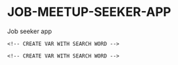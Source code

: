 # JOB-MEETUP-SEEKER-APP
Job seeker app

<!-- finish styling of HTML and CSS -->
<!-- SEARCH BAR for job title or description LISTENER AND AND CREATE VARIABLE SEARCH ITEM -->
<!-- ajax method for getting object from GITHUB JOBS -->
    <!-- CREATE VAR WITH SEARCH WORD -->
<!-- ajax method for getting object from MEETUPS -->
    <!-- CREATE VAR WITH SEARCH WORD -->